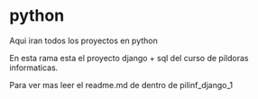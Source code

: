 # python
Aqui iran todos los proyectos en python

En esta rama esta el proyecto django + sql del curso de pildoras informaticas.

Para ver mas leer el readme.md de dentro de pilinf_django_1
